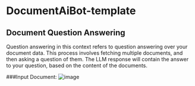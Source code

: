 # DocumentAiBot-template

## Document Question Answering
Question answering in this context refers to question answering over your document data. This process involves fetching multiple documents, and then asking a question of them. The LLM
response will contain the answer to your question, based on the content of the documents.

###Input Document: 
![image](https://github.com/Drkjr92/DocumentAiBot-template/assets/37879461/ef0c5bd7-ba89-4e4f-8c88-7e658c76eff0)






